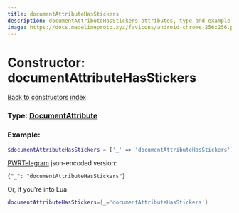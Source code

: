 ```yaml
---
title: documentAttributeHasStickers
description: documentAttributeHasStickers attributes, type and example
image: https://docs.madelineproto.xyz/favicons/android-chrome-256x256.png
---
```

# Constructor: documentAttributeHasStickers  
[Back to constructors index](index.md)






### Type: [DocumentAttribute](../types/DocumentAttribute.md)


### Example:

```php
$documentAttributeHasStickers = ['_' => 'documentAttributeHasStickers'];
```  

[PWRTelegram](https://pwrtelegram.xyz) json-encoded version:

```
{"_": "documentAttributeHasStickers"}
```


Or, if you're into Lua:

```lua
documentAttributeHasStickers={_='documentAttributeHasStickers'}

```


